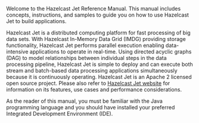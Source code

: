Welcome to the Hazelcast Jet Reference Manual. This manual includes concepts, instructions, and samples to guide you on how to use Hazelcast Jet to build applications.

Hazelcast Jet is a distributed computing platform for fast processing of big data sets. With Hazelcast In-Memory Data Grid (IMDG) providing storage functionality, Hazelcast Jet performs parallel execution enabling data-intensive applications to operate in real-time. Using directed acyclic graphs (DAG) to model relationships between individual steps in the data processing pipeline, Hazelcast Jet is simple to deploy and can execute both stream and batch-based data processing applications simultaneously because it is continuously operating. Hazelcast Jet is an Apache 2 licensed open source project. Please also refer to [Hazelcast Jet website](http://jet.hazelcast.org/) for information on its features, use cases and performance considerations.

As the reader of this manual, you must be familiar with the Java programming language and you should have installed your preferred Integrated Development Environment (IDE).